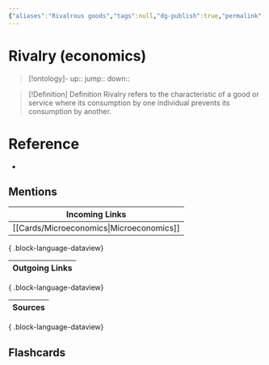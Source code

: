 ```yaml
---
{"aliases":"Rivalrous goods","tags":null,"dg-publish":true,"permalink":"/cards/rivalry-economics/","dgPassFrontmatter":true}
---
```


# Rivalry (economics)

> [!ontology]-
> up:: 
> jump:: 
> down:: 

> [!Definition] Definition
> Rivalry refers to the characteristic of a good or service where its consumption by one individual prevents its consumption by another.

# Reference
- 

## Mentions

| Incoming Links                              |
| ------------------------------------------- |
| [[Cards/Microeconomics\|Microeconomics]] |

{ .block-language-dataview}

| Outgoing Links |
| -------------- |

{ .block-language-dataview}

| Sources |
| ------- |

{ .block-language-dataview}

## Flashcards 
